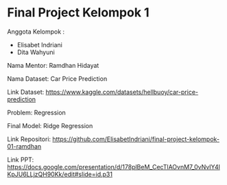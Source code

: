 # Final Project Kelompok 1
Anggota Kelompok :
- Elisabet Indriani
- Dita Wahyuni

Nama Mentor: Ramdhan Hidayat 

Nama Dataset: Car Price Prediction

Link Dataset: https://www.kaggle.com/datasets/hellbuoy/car-price-prediction

Problem: Regression 

Final Model: Ridge Regression

Link Repositori: https://github.com/ElisabetIndriani/final-project-kelompok-01-ramdhan

Link PPT: https://docs.google.com/presentation/d/178plBeM_CecTlAOvnM7_0vNvIY4lKpJU6LLjzQH90Kk/edit#slide=id.p31
